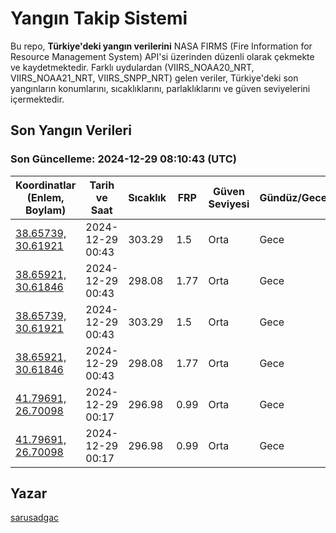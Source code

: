 # Yangın Takip Sistemi

Bu repo, **Türkiye'deki yangın verilerini** NASA FIRMS (Fire Information for Resource Management System) API'si üzerinden düzenli olarak çekmekte ve kaydetmektedir. Farklı uydulardan (VIIRS_NOAA20_NRT, VIIRS_NOAA21_NRT, VIIRS_SNPP_NRT) gelen veriler, Türkiye'deki son yangınların konumlarını, sıcaklıklarını, parlaklıklarını ve güven seviyelerini içermektedir.

## Son Yangın Verileri
### Son Güncelleme: 2024-12-29 08:10:43 (UTC)

| Koordinatlar (Enlem, Boylam) | Tarih ve Saat | Sıcaklık | FRP | Güven Seviyesi | Gündüz/Gece |
|-----------------------------|----------------|----------|-----|----------------|-------------|
| [38.65739, 30.61921](https://www.google.com/maps?q=38.65739,30.61921) | 2024-12-29 00:43 | 303.29 | 1.5 | Orta | Gece |
| [38.65921, 30.61846](https://www.google.com/maps?q=38.65921,30.61846) | 2024-12-29 00:43 | 298.08 | 1.77 | Orta | Gece |
| [38.65739, 30.61921](https://www.google.com/maps?q=38.65739,30.61921) | 2024-12-29 00:43 | 303.29 | 1.5 | Orta | Gece |
| [38.65921, 30.61846](https://www.google.com/maps?q=38.65921,30.61846) | 2024-12-29 00:43 | 298.08 | 1.77 | Orta | Gece |
| [41.79691, 26.70098](https://www.google.com/maps?q=41.79691,26.70098) | 2024-12-29 00:17 | 296.98 | 0.99 | Orta | Gece |
| [41.79691, 26.70098](https://www.google.com/maps?q=41.79691,26.70098) | 2024-12-29 00:17 | 296.98 | 0.99 | Orta | Gece |

## Yazar

[sarusadgac](https://x.com/sarusadgac)
